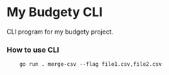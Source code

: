 # My Budgety CLI

CLI program for my budgety project.

### How to use CLI

```Golang
    go run . merge-csv --flag file1.csv,file2.csv
```
